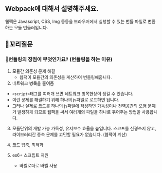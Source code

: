 ## Webpack에 대해서 설명해주세요.

웹팩은 Javascript, CSS, Img 등등을 브라우저에서 실행할 수 있는 번들 파일로 변환하는 모듈 번들러입니다.

## 🔁꼬리질문

### 🤔번들링의 장점이 무엇인가요? (번들링을 하는 이유)

1. 모듈간 의존성 문제 해결
   - 웹팩이 모듈간의 의존성을 계산하여 번들링해줍니다.
2. 네트워크 병목을 줄여줌

- `<script>`태그를 여러개 쓰면 네트워크 병목현상이 생길 수 있습니다.
- 이런 문제를 해결하기 위해 하나의 js파일로 로드하면 됩니다.
- 그러나 실제로 코드를 하나의 js파일에 작성하면 가독성이나 전역공간의 오염 문제가 발생하게 되므로 웹팩을 써서 여러개의 파일을 하나로 묶어주는 방법을 사용합니다.

3. 모듈단위의 개발 가능
   가독성, 유지보수 효율을 높입니다. 스코프를 신경쓰지 않고, 라이브러리간 종속 문제를 고민할 필요가 없습니다. (웹팩이 계산)

4. 코드 압축, 최적화
5. es6+ 스크립트 지원
   - 바벨로더로 바벨 사용
